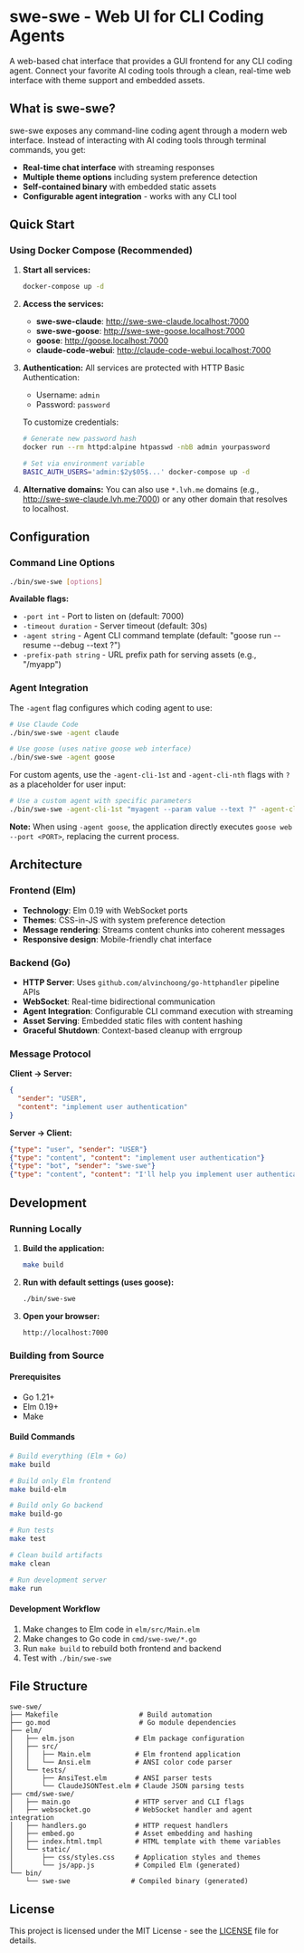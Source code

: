 # swe-swe - Web UI for CLI Coding Agents

A web-based chat interface that provides a GUI frontend for any CLI coding agent. Connect your favorite AI coding tools through a clean, real-time web interface with theme support and embedded assets.

## What is swe-swe?

swe-swe exposes any command-line coding agent through a modern web interface. Instead of interacting with AI coding tools through terminal commands, you get:

- **Real-time chat interface** with streaming responses
- **Multiple theme options** including system preference detection
- **Self-contained binary** with embedded static assets
- **Configurable agent integration** - works with any CLI tool

## Quick Start

### Using Docker Compose (Recommended)

1. **Start all services:**
   ```bash
   docker-compose up -d
   ```

2. **Access the services:**
   - **swe-swe-claude**: http://swe-swe-claude.localhost:7000
   - **swe-swe-goose**: http://swe-swe-goose.localhost:7000
   - **goose**: http://goose.localhost:7000
   - **claude-code-webui**: http://claude-code-webui.localhost:7000

3. **Authentication:**
   All services are protected with HTTP Basic Authentication:
   - Username: `admin`
   - Password: `password`

   To customize credentials:
   ```bash
   # Generate new password hash
   docker run --rm httpd:alpine htpasswd -nbB admin yourpassword
   
   # Set via environment variable
   BASIC_AUTH_USERS='admin:$2y$05$...' docker-compose up -d
   ```

4. **Alternative domains:**
   You can also use `*.lvh.me` domains (e.g., http://swe-swe-claude.lvh.me:7000) or any other domain that resolves to localhost.

## Configuration

### Command Line Options

```bash
./bin/swe-swe [options]
```

**Available flags:**
- `-port int` - Port to listen on (default: 7000)
- `-timeout duration` - Server timeout (default: 30s)
- `-agent string` - Agent CLI command template (default: "goose run --resume --debug --text ?")
- `-prefix-path string` - URL prefix path for serving assets (e.g., "/myapp")

### Agent Integration

The `-agent` flag configures which coding agent to use:

```bash
# Use Claude Code
./bin/swe-swe -agent claude

# Use goose (uses native goose web interface)
./bin/swe-swe -agent goose
```

For custom agents, use the `-agent-cli-1st` and `-agent-cli-nth` flags with `?` as a placeholder for user input:

```bash
# Use a custom agent with specific parameters
./bin/swe-swe -agent-cli-1st "myagent --param value --text ?" -agent-cli-nth "myagent --continue --text ?"
```

**Note:** When using `-agent goose`, the application directly executes `goose web --port <PORT>`, replacing the current process.

## Architecture

### Frontend (Elm)
- **Technology**: Elm 0.19 with WebSocket ports
- **Themes**: CSS-in-JS with system preference detection
- **Message rendering**: Streams content chunks into coherent messages
- **Responsive design**: Mobile-friendly chat interface

### Backend (Go)
- **HTTP Server**: Uses `github.com/alvinchoong/go-httphandler` pipeline APIs
- **WebSocket**: Real-time bidirectional communication
- **Agent Integration**: Configurable CLI command execution with streaming
- **Asset Serving**: Embedded static files with content hashing
- **Graceful Shutdown**: Context-based cleanup with errgroup

### Message Protocol

**Client → Server:**
```json
{
  "sender": "USER",
  "content": "implement user authentication"
}
```

**Server → Client:**
```json
{"type": "user", "sender": "USER"}
{"type": "content", "content": "implement user authentication"}
{"type": "bot", "sender": "swe-swe"}
{"type": "content", "content": "I'll help you implement user authentication..."}
```

## Development

### Running Locally

1. **Build the application:**
   ```bash
   make build
   ```

2. **Run with default settings (uses goose):**
   ```bash
   ./bin/swe-swe
   ```

3. **Open your browser:**
   ```
   http://localhost:7000
   ```

### Building from Source

#### Prerequisites
- Go 1.21+
- Elm 0.19+
- Make

#### Build Commands
```bash
# Build everything (Elm + Go)
make build

# Build only Elm frontend
make build-elm

# Build only Go backend
make build-go

# Run tests
make test

# Clean build artifacts
make clean

# Run development server
make run
```

#### Development Workflow
1. Make changes to Elm code in `elm/src/Main.elm`
2. Make changes to Go code in `cmd/swe-swe/*.go`
3. Run `make build` to rebuild both frontend and backend
4. Test with `./bin/swe-swe`

## File Structure

```
swe-swe/
├── Makefile                    # Build automation
├── go.mod                      # Go module dependencies
├── elm/
│   ├── elm.json               # Elm package configuration
│   ├── src/
│   │   ├── Main.elm           # Elm frontend application
│   │   └── Ansi.elm           # ANSI color code parser
│   └── tests/
│       ├── AnsiTest.elm       # ANSI parser tests
│       └── ClaudeJSONTest.elm # Claude JSON parsing tests
├── cmd/swe-swe/
│   ├── main.go                # HTTP server and CLI flags
│   ├── websocket.go           # WebSocket handler and agent integration
│   ├── handlers.go            # HTTP request handlers
│   ├── embed.go               # Asset embedding and hashing
│   ├── index.html.tmpl        # HTML template with theme variables
│   └── static/
│       ├── css/styles.css     # Application styles and themes
│       └── js/app.js          # Compiled Elm (generated)
└── bin/
    └── swe-swe               # Compiled binary (generated)
```

## License

This project is licensed under the MIT License - see the [LICENSE](LICENSE) file for details.
